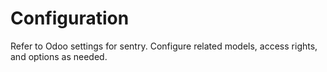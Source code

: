 # Configuration

Refer to Odoo settings for sentry. Configure related models, access rights, and options as needed.
